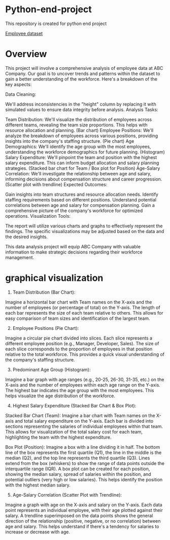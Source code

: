 # Python-end-project
This repository is created for python end project

[Employee dataset](https://docs.google.com/spreadsheets/d/1VP9BE_eI2yl6uUHSm4mGiiwjRdoqCqnkcIjsv5Q2ex4/edit?usp=share_link)

# Overview
This project will involve a comprehensive analysis of employee data at ABC Company. Our goal is to uncover trends and patterns within the dataset to gain a better understanding of the workforce. Here's a breakdown of the key aspects:

Data Cleaning:

We'll address inconsistencies in the "height" column by replacing it with simulated values to ensure data integrity before analysis.
Analysis Tasks:

Team Distribution: We'll visualize the distribution of employees across different teams, revealing the team size proportions. This helps with resource allocation and planning. (Bar chart)
Employee Positions: We'll analyze the breakdown of employees across various positions, providing insights into the company's staffing structure. (Pie chart)
Age Demographics: We'll identify the age group with the most employees, understanding the workforce demographics for future planning. (Histogram)
Salary Expenditure: We'll pinpoint the team and position with the highest salary expenditure. This can inform budget allocation and salary planning strategies. (Stacked bar chart for Team / Box plot for Position)
Age-Salary Correlation: We'll investigate the relationship between age and salary, informing decisions about compensation structure and career progression. (Scatter plot with trendline)
Expected Outcomes:

Gain insights into team structures and resource allocation needs.
Identify staffing requirements based on different positions.
Understand potential correlations between age and salary for compensation planning.
Gain a comprehensive picture of the company's workforce for optimized operations.
Visualization Tools:

The report will utilize various charts and graphs to effectively represent the findings. The specific visualizations may be adjusted based on the data and the desired insights.

This data analysis project will equip ABC Company with valuable information to make strategic decisions regarding their workforce management.

# graphical visualization
1. Team Distribution (Bar Chart):

Imagine a horizontal bar chart with Team names on the X-axis and the number of employees (or percentage of total) on the Y-axis. The length of each bar represents the size of each team relative to others. This allows for easy comparison of team sizes and identification of the largest team.

2. Employee Positions (Pie Chart):

Imagine a circular pie chart divided into slices. Each slice represents a different employee position (e.g., Manager, Developer, Sales). The size of each slice corresponds to the proportion of employees in that position relative to the total workforce. This provides a quick visual understanding of the company's staffing structure.

3. Predominant Age Group (Histogram):

Imagine a bar graph with age ranges (e.g., 20-25, 26-30, 31-35, etc.) on the X-axis and the number of employees within each age range on the Y-axis. The highest bar indicates the age group with the most employees. This helps visualize the age distribution of the workforce.

4. Highest Salary Expenditure (Stacked Bar Chart & Box Plot):

Stacked Bar Chart (Team): Imagine a bar chart with Team names on the X-axis and total salary expenditure on the Y-axis. Each bar is divided into sections representing the salaries of individual employees within that team. This allows for visualization of the total salary cost for each team, highlighting the team with the highest expenditure.

Box Plot (Position): Imagine a box with a line dividing it in half. The bottom line of the box represents the first quartile (Q1), the line in the middle is the median (Q2), and the top line represents the third quartile (Q3). Lines extend from the box (whiskers) to show the range of data points outside the interquartile range (IQR).  A box plot can be created for each position, showing the median salary, spread of salaries within the position, and potential outliers (very high or low salaries). This helps identify the position with the highest median salary.

5. Age-Salary Correlation (Scatter Plot with Trendline):

Imagine a graph with age on the X-axis and salary on the Y-axis. Each data point represents an individual employee, with their age plotted against their salary. A trendline superimposed on the data points shows the general direction of the relationship (positive, negative, or no correlation) between age and salary. This helps understand if there's a tendency for salaries to increase or decrease with age.
